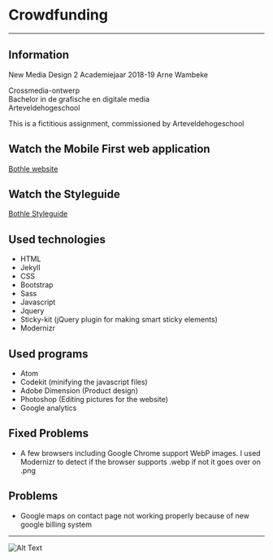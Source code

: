 # Crowdfunding
----------

Information
----------
New Media Design 2
Academiejaar 2018-19
Arne Wambeke

Crossmedia-ontwerp  
Bachelor in de grafische en digitale media  
Arteveldehogeschool  

This is a fictitious assignment, commissioned by Arteveldehogeschool


Watch the Mobile First web application
----------


[Bothle website](https://gdmgent-1819-nmd2.github.io/1819-crowdfunding-arnewamb/)


Watch the Styleguide
----------


[Bothle Styleguide](https://gdmgent-1819-nmd2.github.io/1819-crowdfunding-arnewamb/styleguide.html)

Used technologies
----------
* HTML
* Jekyll
* CSS
* Bootstrap
* Sass
* Javascript
* Jquery
* Sticky-kit (jQuery plugin for making smart sticky elements)
* Modernizr

Used programs
----------
* Atom
* Codekit (minifying the javascript files)
* Adobe Dimension (Product design)
* Photoshop (Editing pictures for the website)
* Google analytics

Fixed Problems
----------
* A few browsers including Google Chrome support WebP images.
I used Modernizr to detect if the browser supports .webp if not it goes over on .png

Problems
----------
* Google maps on contact page not working properly because of new google billing system
----------

![Alt Text](https://media.giphy.com/media/l0HlOkDKibRudGiGc/giphy.gif)
